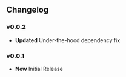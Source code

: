 ## Changelog

### v0.0.2

- **Updated** Under-the-hood dependency fix

### v0.0.1

- **New** Initial Release
